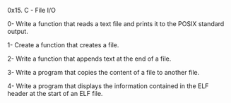 0x15. C - File I/O

0- Write a function that reads a text file and prints it to the POSIX standard output.

1- Create a function that creates a file.

2- Write a function that appends text at the end of a file.

3- Write a program that copies the content of a file to another file.

4- Write a program that displays the information contained in the ELF header at the start of an ELF file.

